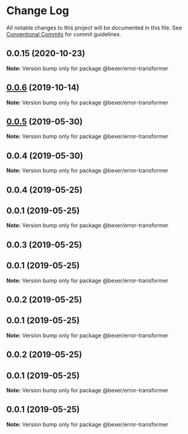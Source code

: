 # Change Log

All notable changes to this project will be documented in this file.
See [Conventional Commits](https://conventionalcommits.org) for commit guidelines.

## 0.0.15 (2020-10-23)

**Note:** Version bump only for package @bexer/error-transformer





## [0.0.6](https://github.com/error-reporter/bexer/compare/@bexer/error-transformer@0.0.5...@bexer/error-transformer@0.0.6) (2019-10-14)

**Note:** Version bump only for package @bexer/error-transformer





## [0.0.5](https://github.com/error-reporter/bexer/compare/@bexer/error-transformer@0.0.4...@bexer/error-transformer@0.0.5) (2019-05-30)

**Note:** Version bump only for package @bexer/error-transformer





## 0.0.4 (2019-05-30)

**Note:** Version bump only for package @bexer/error-transformer





## 0.0.4 (2019-05-25)



## 0.0.1 (2019-05-25)

**Note:** Version bump only for package @bexer/error-transformer





## 0.0.3 (2019-05-25)



## 0.0.1 (2019-05-25)

**Note:** Version bump only for package @bexer/error-transformer





## 0.0.2 (2019-05-25)



## 0.0.1 (2019-05-25)

**Note:** Version bump only for package @bexer/error-transformer





## 0.0.2 (2019-05-25)



## 0.0.1 (2019-05-25)

**Note:** Version bump only for package @bexer/error-transformer





## 0.0.1 (2019-05-25)

**Note:** Version bump only for package @bexer/error-transformer
